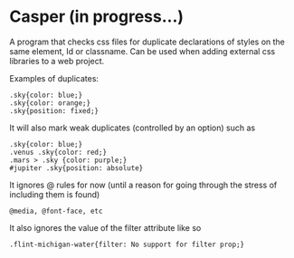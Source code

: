 # Casper (in progress...)

A program that checks css files for duplicate declarations of styles on the same element, Id or classname. 
Can be used when adding external css libraries to a web project.
  
Examples of duplicates:

    .sky{color: blue;}
    .sky{color: orange;}
    .sky{position: fixed;}

It will also mark weak duplicates (controlled by an option) such as

    .sky{color: blue;}
    .venus .sky{color: red;}
    .mars > .sky {color: purple;}
    #jupiter .sky{position: absolute}
    
It ignores @ rules for now (until a reason for going through the stress of including them is found)
    
    @media, @font-face, etc  

It also ignores the value of the filter attribute like so

    .flint-michigan-water{filter: No support for filter prop;}
